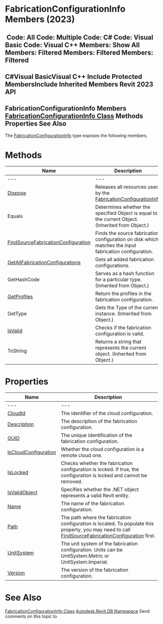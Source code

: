 # FabricationConfigurationInfo Members (2023)

﻿
 Code: All Code: Multiple Code: C# Code: Visual Basic Code: Visual C++  Members: Show All Members: Filtered Members: Filtered Members: Filtered   
---  
C#Visual BasicVisual C++
Include Protected MembersInclude Inherited Members
Revit 2023 API  
---  
FabricationConfigurationInfo Members  
[FabricationConfigurationInfo Class](c4977168-c9d5-73a7-328c-902330e638c7.md "FabricationConfigurationInfo Class") Methods Properties See Also  
---  
The [FabricationConfigurationInfo](c4977168-c9d5-73a7-328c-902330e638c7.md "FabricationConfigurationInfo Class") type exposes the following members.
# Methods
| Name | Description |
| --- | --- |
| --- | --- | --- |
| [Dispose](30a8e998-203f-3966-b9af-de12b6686e80.md "Dispose Method") | Releases all resources used by the [FabricationConfigurationInfo](c4977168-c9d5-73a7-328c-902330e638c7.md "FabricationConfigurationInfo Class") |
| Equals | Determines whether the specified Object is equal to the current Object. (Inherited from Object.) |
| [FindSourceFabricationConfiguration](39baf971-3d20-1997-ce18-979d42cdc307.md "FindSourceFabricationConfiguration Method") | Finds the source fabrication configuration on disk which matches the input fabrication configuration. |
| [GetAllFabricationConfigurations](3450b8a8-63ac-543c-1813-1b30b0987a1d.md "GetAllFabricationConfigurations Method") | Gets all added fabrication configurations. |
| GetHashCode | Serves as a hash function for a particular type.  (Inherited from Object.) |
| [GetProfiles](5f5ee020-16fb-ada3-dee2-5b999c1cd643.md "GetProfiles Method") | Return the profiles in the fabrication configuration. |
| GetType | Gets the Type of the current instance. (Inherited from Object.) |
| [IsValid](8f8060c2-b41b-1624-a5f4-7fd1e8a19561.md "IsValid Method") | Checks if the fabrication configuration is valid. |
| ToString | Returns a string that represents the current object. (Inherited from Object.) |

# Properties
| Name | Description |
| --- | --- |
| --- | --- | --- |
| [CloudId](50f059d3-4a5c-1810-34ea-c9d06e7f5ad9.md "CloudId Property") | The identifier of the cloud configuration. |
| [Description](7dfe68f2-7360-3471-40c0-d7d6c70ade99.md "Description Property") | The description of the fabrication configuration. |
| [GUID](b42050aa-c8a8-9591-6dee-6cd952c4a0ec.md "GUID Property") | The unique identification of the fabrication configuration. |
| [IsCloudConfiguration](549984a9-6079-3d8f-e94b-b3d725b3607d.md "IsCloudConfiguration Property") | Whether the cloud configuration is a remote cloud one. |
| [IsLocked](bee1d753-b076-854a-d51d-d22ea938f53b.md "IsLocked Property") | Checks whether the fabrication configuration is locked. If true, the configuration is locked and cannot be removed. |
| [IsValidObject](64d66d25-4633-8153-64ec-bdb84841af69.md "IsValidObject Property") | Specifies whether the .NET object represents a valid Revit entity. |
| [Name](b7088c16-e145-f01a-7e9d-90a6972bf58d.md "Name Property") | The name of the fabrication configuration. |
| [Path](96bd31b5-c03b-0cc6-b1de-782fa0e24b8c.md "Path Property") | The path where the fabrication configuration is located. To populate this property, you may need to call [FindSourceFabricationConfiguration](39baf971-3d20-1997-ce18-979d42cdc307.md "FindSourceFabricationConfiguration Method") first. |
| [UnitSystem](dc5ae157-bc0c-c60f-0909-e602638d6030.md "UnitSystem Property") | The unit system of the fabrication configuration. Units can be UnitSystem.Metric or UnitSystem.Imperial. |
| [Version](64612f09-b5f0-d026-94b8-4eb2212ad9f4.md "Version Property") | The version of the fabrication configuration. |

# See Also
[FabricationConfigurationInfo Class](c4977168-c9d5-73a7-328c-902330e638c7.md "FabricationConfigurationInfo Class")
[Autodesk.Revit.DB Namespace](87546ba7-461b-c646-cbb1-2cb8f5bff8b2.md "Autodesk.Revit.DB Namespace")
Send comments on this topic to 